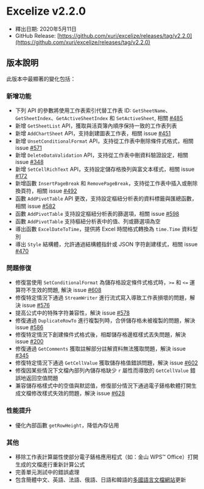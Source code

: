 # Excelize v2.2.0

* 釋出日期: 2020年5月11日
* GitHub Release: [https://github.com/xuri/excelize/releases/tag/v2.2.0](https://github.com/xuri/excelize/releases/tag/v2.2.0)

## 版本說明

此版本中最顯著的變化包括：

### 新增功能

* 下列 API 的參數將使用工作表索引代替工作表 ID: `GetSheetName`、`GetSheetIndex`、`GetActiveSheetIndex` 和 `SetActiveSheet`, 相關 [#485](https://github.com/xuri/excelize/issues/485)
* 新增 `GetSheetList` API，獲取與活頁簿內順序保持一致的工作表列表
* 新增 `AddChartSheet` API，支持創建圖表工作表，相關 issue [#451](https://github.com/xuri/excelize/issues/451)
* 新增 `UnsetConditionalFormat` API，支持從工作表中刪除條件式格式，相關 issue [#571](https://github.com/xuri/excelize/issues/571)
* 新增 `DeleteDataValidation` API，支持從工作表中刪資料驗證設定，相關 issue [#348](https://github.com/xuri/excelize/issues/348)
* 新增 `SetCellRichText` API，支持設定儲存格換列與富文本樣式，相關 issue [#172](https://github.com/xuri/excelize/issues/172)
* 新增函數 `InsertPageBreak` 和 `RemovePageBreak`，支持從工作表中插入或刪除換頁符，相關 issue [#492](https://github.com/xuri/excelize/issues/492)
* 函數 `AddPivotTable` API 更改，支持設定樞紐分析表的資料標籤與匯總函數，相關 issue [#582](https://github.com/xuri/excelize/issues/582)
* 函數 `AddPivotTable` 支持設定樞紐分析表的篩選項，相關 issue [#598](https://github.com/xuri/excelize/issues/598)
* 函數 `AddPivotTable` 支持樞紐分析表中的值、列或篩選項為空
* 導出函數 `ExcelDateToTime`，提供將 Excel 時間格式轉換為 `time.Time` 資料型別
* 導出 `Style` 結構體，允許通過結構體指針或 JSON 字符創建樣式，相關 issue [#470](https://github.com/xuri/excelize/issues/470)

### 問題修復

* 修復當使用 `SetConditionalFormat` 為儲存格設定條件式格式時，`>=` 和 `<=` 運算符不生效的問題, 解決 issue [#608](https://github.com/xuri/excelize/issues/608)
* 修復特定情況下通過 `StreamWriter` 進行流式寫入導致工作表損壞的問題，解決 issue [#576](https://github.com/xuri/excelize/issues/576)
* 提高公式中的特殊字符兼容性，解決 issue [#578](https://github.com/xuri/excelize/issues/578)
* 修復通過 `DuplicateRowTo` 進行複製列時，合併儲存格未被複製的問題，解決 issue [#586](https://github.com/xuri/excelize/issues/586)
* 修復特定情況下創建條件式格式後，相鄰儲存格邊框樣式丟失問題，解決 issue [#200](https://github.com/xuri/excelize/issues/200)
* 修復通過 `GetComments` 獲取註解部分註解資料無法獲取問題，解決 issue [#345](https://github.com/xuri/excelize/issues/345)
* 修復特定情況下通過 `GetCellValue` 獲取儲存格值錯誤問題，解決 issue [#602](https://github.com/xuri/excelize/issues/602)
* 修復因某些情況下文檔內部列內儲存格缺少 `r` 屬性而導致的 `GetCellValue` 錯誤地返回空值問題
* 兼容儲存格樣式中的空值與默認值，修復部分情況下通過電子錶格軟體打開生成文檔修改樣式失效的問題，解決 issue [#628](https://github.com/xuri/excelize/issues/628)

### 性能提升

* 優化內部函數 `getRowHeight`，降低內存佔用

### 其他

* 移除工作表計算屬性使部分電子錶格應用程式（如：金山 WPS&trade; Office）打開生成的文檔進行重新計算公式
* 完善單元測試中的錯誤處理
* 包含簡體中文、英語、法語、俄語、日語和韓語的[多國語言文檔網站](https://xuri.me/excelize)更新
